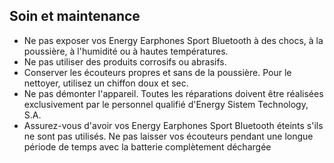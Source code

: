 ## Soin et maintenance

*	Ne pas exposer vos Energy Earphones Sport Bluetooth à des chocs, à la poussière, à l'humidité ou à hautes températures. 
*	Ne pas utiliser des produits corrosifs ou abrasifs.
*	Conserver les écouteurs propres et sans de la poussière. Pour le nettoyer, utilisez un chiffon doux et sec.
*	Ne pas démonter l'appareil. Toutes les réparations doivent être réalisées exclusivement par le personnel qualifié d'Energy Sistem Technology, S.A.
*	Assurez-vous d'avoir vos Energy Earphones Sport Bluetooth éteints s'ils ne sont pas utilisés. Ne pas laisser vos écouteurs pendant une longue période de temps avec la batterie complètement déchargée

